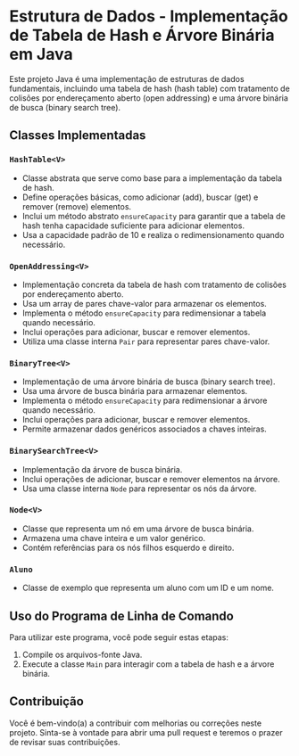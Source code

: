 # Estrutura de Dados - Implementação de Tabela de Hash e Árvore Binária em Java

Este projeto Java é uma implementação de estruturas de dados fundamentais, incluindo uma tabela de hash (hash table) com tratamento de colisões por endereçamento aberto (open addressing) e uma árvore binária de busca (binary search tree).

## Classes Implementadas

### `HashTable<V>`

- Classe abstrata que serve como base para a implementação da tabela de hash.
- Define operações básicas, como adicionar (add), buscar (get) e remover (remove) elementos.
- Inclui um método abstrato `ensureCapacity` para garantir que a tabela de hash tenha capacidade suficiente para adicionar elementos.
- Usa a capacidade padrão de 10 e realiza o redimensionamento quando necessário.

### `OpenAddressing<V>`

- Implementação concreta da tabela de hash com tratamento de colisões por endereçamento aberto.
- Usa um array de pares chave-valor para armazenar os elementos.
- Implementa o método `ensureCapacity` para redimensionar a tabela quando necessário.
- Inclui operações para adicionar, buscar e remover elementos.
- Utiliza uma classe interna `Pair` para representar pares chave-valor.

### `BinaryTree<V>`

- Implementação de uma árvore binária de busca (binary search tree).
- Usa uma árvore de busca binária para armazenar elementos.
- Implementa o método `ensureCapacity` para redimensionar a árvore quando necessário.
- Inclui operações para adicionar, buscar e remover elementos.
- Permite armazenar dados genéricos associados a chaves inteiras.

### `BinarySearchTree<V>`

- Implementação da árvore de busca binária.
- Inclui operações de adicionar, buscar e remover elementos na árvore.
- Usa uma classe interna `Node` para representar os nós da árvore.

### `Node<V>`

- Classe que representa um nó em uma árvore de busca binária.
- Armazena uma chave inteira e um valor genérico.
- Contém referências para os nós filhos esquerdo e direito.

### `Aluno`

- Classe de exemplo que representa um aluno com um ID e um nome.

## Uso do Programa de Linha de Comando

Para utilizar este programa, você pode seguir estas etapas:

1. Compile os arquivos-fonte Java.
2. Execute a classe `Main` para interagir com a tabela de hash e a árvore binária.

## Contribuição

Você é bem-vindo(a) a contribuir com melhorias ou correções neste projeto. Sinta-se à vontade para abrir uma pull request e teremos o prazer de revisar suas contribuições.
